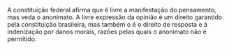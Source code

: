 A constituição federal afirma que é livre a manifestação do pensamento, mas veda o anonimato. A livre expressão da opinião é um direito garantido pela constituição brasileira, mas também o é o direito de resposta e à indenização por danos morais, razões pelas quais o anonimato não é permitido.